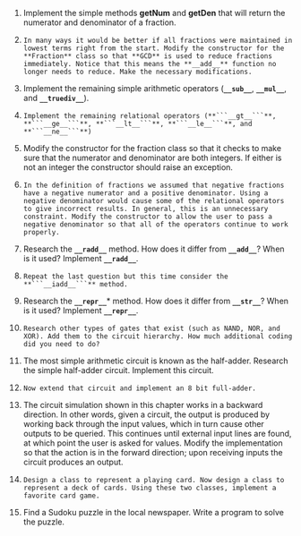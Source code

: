 1. Implement the simple methods **getNum** and **getDen** that will return the numerator and denominator of a fraction.

2. `In many ways it would be better if all fractions were maintained in lowest terms right from the start. Modify the constructor for the **Fraction** class so that **GCD** is used to reduce fractions immediately. Notice that this means the **__add__** function no longer needs to reduce. Make the necessary modifications.
`
3. Implement the remaining simple arithmetic operators (**```__sub__```**, **```__mul__```**, and **```__truediv__```**).

4. ````Implement the remaining relational operators (**```__gt__```**, **```__ge__```**, **```__lt__```**, **```__le__```**, and **```__ne__```**)````

5. Modify the constructor for the fraction class so that it checks to make sure that the numerator and denominator are both integers. If either is not an integer the constructor should raise an exception.

6. `In the definition of fractions we assumed that negative fractions have a negative numerator and a positive denominator. Using a negative denominator would cause some of the relational operators to give incorrect results. In general, this is an unnecessary constraint. Modify the constructor to allow the user to pass a negative denominator so that all of the operators continue to work properly.`

7. Research the **```__radd__```** method. How does it differ from **```__add__```**? When is it used? Implement **```__radd__```**.

8. ````Repeat the last question but this time consider the **```__iadd__```** method.````

9. Research the **```__repr__```*** method. How does it differ from **```__str__```**? When is it used? Implement **```__repr__```**.

10. `Research other types of gates that exist (such as NAND, NOR, and XOR). Add them to the circuit hierarchy. How much additional coding did you need to do?`

11. The most simple arithmetic circuit is known as the half-adder. Research the simple half-adder circuit. Implement this circuit.

12. `Now extend that circuit and implement an 8 bit full-adder.`

13. The circuit simulation shown in this chapter works in a backward direction. In other words, given a circuit, the output is produced by working back through the input values, which in turn cause other outputs to be queried. This continues until external input lines are found, at which point the user is asked for values. Modify the implementation so that the action is in the forward direction; upon receiving inputs the circuit produces an output.

14. `Design a class to represent a playing card. Now design a class to represent a deck of cards. Using these two classes, implement a favorite card game.`

15. Find a Sudoku puzzle in the local newspaper. Write a program to solve the puzzle.
